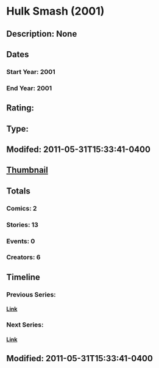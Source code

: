 # Hulk Smash (2001)
## Description: None
## Dates
### Start Year: 2001
### End Year: 2001
## Rating: 
## Type: 
## Modifed: 2011-05-31T15:33:41-0400
## [Thumbnail](http://i.annihil.us/u/prod/marvel/i/mg/8/90/4bad303016df6.jpg)
## Totals
### Comics: 2
### Stories: 13
### Events: 0
### Creators: 6
## Timeline
### Previous Series: 
#### [Link]()
### Next Series: 
#### [Link]()
## Modified: 2011-05-31T15:33:41-0400